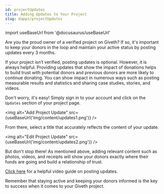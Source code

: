 ```yaml
---
id: projectUpdates
title: Adding Updates to Your Project
slug: dapps/projectUpdates
---
```


import useBaseUrl from '@docusaurus/useBaseUrl'


Are you the proud owner of a verified project on Giveth? If so, it's important to keep your donors in the loop and maintain your active status by posting updates every 3 months. 

If your project isn’t verified, posting updates is optional. However, it is always helpful. Providing updates that show the impact of donations helps to build trust with potential donors and previous donors are more likely to continue donating. You can show impact in numerous ways such as posting measurable results and statistics and sharing case studies, stories, and videos. 



Don't worry, it's easy! Simply sign in to your account and click on the `Updates` section of your project page. 

<img alt="Add Project Update" src={useBaseUrl('img/content/updates1.png')} />



From there, select a title that accurately reflects the content of your update. 

<img alt="Edit Project Update" src={useBaseUrl('img/content/updates2.png')} />


But don't stop there! As mentioned above, adding relevant content such as photos, videos, and receipts will show your donors exactly where their funds are going and build a relationship of trust. 

[Click here](https://youtu.be/sRhp74CcGU8) for a helpful video guide on posting updates. 


Remember that staying active and keeping your donors informed is the key to success when it comes to your Giveth project.
